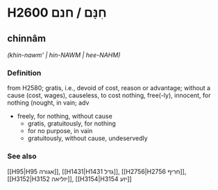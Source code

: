 # H2600 חִנָּם / חנם

## chinnâm

_(khin-nawm' | hin-NAWM | hee-NAHM)_

### Definition

from H2580; gratis, i.e., devoid of cost, reason or advantage; without a cause (cost, wages), causeless, to cost nothing, free(-ly), innocent, for nothing (nought, in vain; adv

- freely, for nothing, without cause
  - gratis, gratuitously, for nothing
  - for no purpose, in vain
  - gratuitously, without cause, undeservedly

### See also

[[H95|H95 אגורה]], [[H1431|H1431 גדל]], [[H2756|H2756 חריף]], [[H3152|H3152 יזליאה]], [[H3154|H3154 יזע]]

